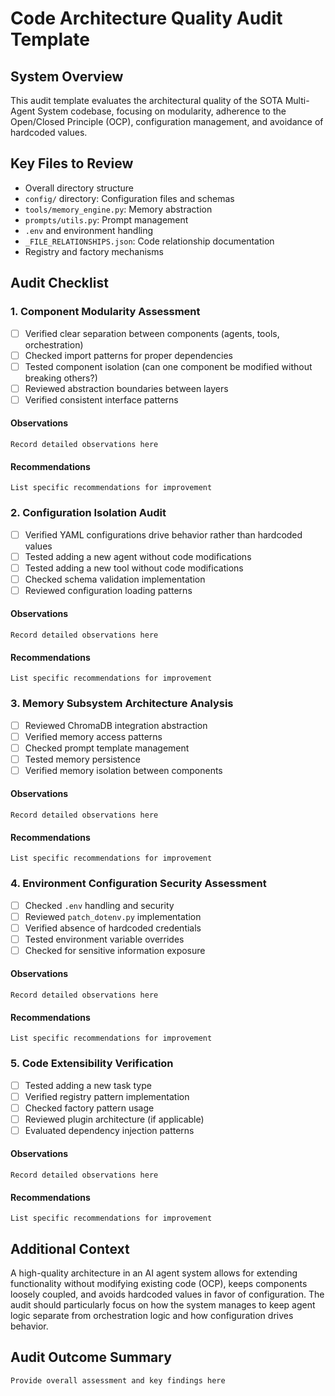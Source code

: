 # Code Architecture Quality Audit Template

## System Overview
This audit template evaluates the architectural quality of the SOTA Multi-Agent System codebase, focusing on modularity, adherence to the Open/Closed Principle (OCP), configuration management, and avoidance of hardcoded values.

## Key Files to Review
- Overall directory structure
- `config/` directory: Configuration files and schemas
- `tools/memory_engine.py`: Memory abstraction
- `prompts/utils.py`: Prompt management
- `.env` and environment handling
- `_FILE_RELATIONSHIPS.json`: Code relationship documentation
- Registry and factory mechanisms

## Audit Checklist

### 1. Component Modularity Assessment
- [ ] Verified clear separation between components (agents, tools, orchestration)
- [ ] Checked import patterns for proper dependencies
- [ ] Tested component isolation (can one component be modified without breaking others?)
- [ ] Reviewed abstraction boundaries between layers
- [ ] Verified consistent interface patterns

#### Observations
```
Record detailed observations here
```

#### Recommendations
```
List specific recommendations for improvement
```

### 2. Configuration Isolation Audit
- [ ] Verified YAML configurations drive behavior rather than hardcoded values
- [ ] Tested adding a new agent without code modifications
- [ ] Tested adding a new tool without code modifications
- [ ] Checked schema validation implementation
- [ ] Reviewed configuration loading patterns

#### Observations
```
Record detailed observations here
```

#### Recommendations
```
List specific recommendations for improvement
```

### 3. Memory Subsystem Architecture Analysis
- [ ] Reviewed ChromaDB integration abstraction
- [ ] Verified memory access patterns
- [ ] Checked prompt template management
- [ ] Tested memory persistence
- [ ] Verified memory isolation between components

#### Observations
```
Record detailed observations here
```

#### Recommendations
```
List specific recommendations for improvement
```

### 4. Environment Configuration Security Assessment
- [ ] Checked `.env` handling and security
- [ ] Reviewed `patch_dotenv.py` implementation
- [ ] Verified absence of hardcoded credentials
- [ ] Tested environment variable overrides
- [ ] Checked for sensitive information exposure

#### Observations
```
Record detailed observations here
```

#### Recommendations
```
List specific recommendations for improvement
```

### 5. Code Extensibility Verification
- [ ] Tested adding a new task type
- [ ] Verified registry pattern implementation
- [ ] Checked factory pattern usage
- [ ] Reviewed plugin architecture (if applicable)
- [ ] Evaluated dependency injection patterns

#### Observations
```
Record detailed observations here
```

#### Recommendations
```
List specific recommendations for improvement
```

## Additional Context
A high-quality architecture in an AI agent system allows for extending functionality without modifying existing code (OCP), keeps components loosely coupled, and avoids hardcoded values in favor of configuration. The audit should particularly focus on how the system manages to keep agent logic separate from orchestration logic and how configuration drives behavior.

## Audit Outcome Summary
```
Provide overall assessment and key findings here
```
